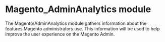 # Magento_AdminAnalytics module

The Magento\AdminAnalytics module gathers information about the features Magento administrators use. This information will be used to help improve the user experience on the Magento Admin.
